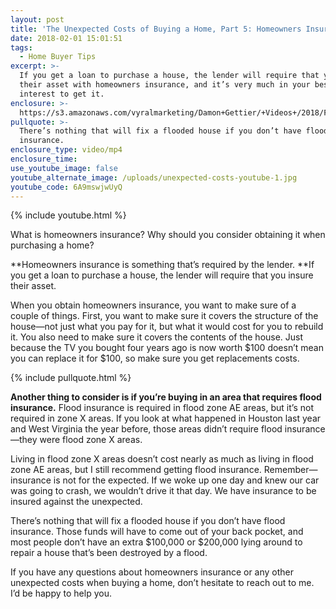 ```yaml
---
layout: post
title: 'The Unexpected Costs of Buying a Home, Part 5: Homeowners Insurance'
date: 2018-02-01 15:01:51
tags:
  - Home Buyer Tips
excerpt: >-
  If you get a loan to purchase a house, the lender will require that you insure
  their asset with homeowners insurance, and it’s very much in your best
  interest to get it.
enclosure: >-
  https://s3.amazonaws.com/vyralmarketing/Damon+Gettier/+Videos+/2018/February/Roanoke+Real+Estate+Agent-+The+Unexpected+Costs+of+Buying+a+Home%252C+Part+5-+Homeowners+Insurance.mp4
pullquote: >-
  There’s nothing that will fix a flooded house if you don’t have flood
  insurance.
enclosure_type: video/mp4
enclosure_time:
use_youtube_image: false
youtube_alternate_image: /uploads/unexpected-costs-youtube-1.jpg
youtube_code: 6A9mswjwUyQ
---
```



{% include youtube.html %}

What is homeowners insurance? Why should you consider obtaining it when purchasing a home?

**Homeowners insurance is something that’s required by the lender.&nbsp;**If you get a loan to purchase a house, the lender will require that you insure their asset.

When you obtain homeowners insurance, you want to make sure of a couple of things. First, you want to make sure it covers the structure of the house—not just what you pay for it, but what it would cost for you to rebuild it. You also need to make sure it covers the contents of the house. Just because the TV you bought four years ago is now worth $100 doesn’t mean you can replace it for $100, so make sure you get replacements costs.

{% include pullquote.html %}

**Another thing to consider is if you’re buying in an area that requires flood insurance.** Flood insurance is required in flood zone AE areas, but it’s not required in zone X areas. If you look at what happened in Houston last year and West Virginia the year before, those areas didn’t require flood insurance—they were flood zone X areas.

Living in flood zone X areas doesn’t cost nearly as much as living in flood zone AE areas, but I still recommend getting flood insurance. Remember—insurance is not for the expected. If we woke up one day and knew our car was going to crash, we wouldn’t drive it that day. We have insurance to be insured against the unexpected.

There’s nothing that will fix a flooded house if you don’t have flood insurance. Those funds will have to come out of your back pocket, and most people don’t have an extra $100,000 or $200,000 lying around to repair a house that’s been destroyed by a flood.

If you have any questions about homeowners insurance or any other unexpected costs when buying a home, don’t hesitate to reach out to me. I’d be happy to help you.
